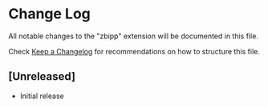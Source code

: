 # Change Log

All notable changes to the "zbipp" extension will be documented in this file.

Check [Keep a Changelog](http://keepachangelog.com/) for recommendations on how to structure this file.

## [Unreleased]

- Initial release
